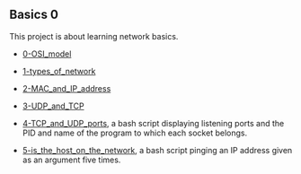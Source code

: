 ## Basics 0

This project is about learning network basics.

* [0-OSI_model](https://github.com/gwendalminguy/holbertonschool-network/tree/main/basics_0/0-OSI_model)

* [1-types_of_network](https://github.com/gwendalminguy/holbertonschool-network/tree/main/basics_0/1-types_of_network)

* [2-MAC_and_IP_address](https://github.com/gwendalminguy/holbertonschool-network/tree/main/basics_0/2-MAC_and_IP_address)

* [3-UDP_and_TCP](https://github.com/gwendalminguy/holbertonschool-network/tree/main/basics_0/3-UDP_and_TCP)

* [4-TCP_and_UDP_ports](https://github.com/gwendalminguy/holbertonschool-network/tree/main/basics_0/4-TCP_and_UDP_ports), a bash script displaying listening ports and the PID and name of the program to which each socket belongs.

* [5-is_the_host_on_the_network](https://github.com/gwendalminguy/holbertonschool-network/tree/main/basics_0/5-is_the_host_on_the_network), a bash script pinging an IP address given as an argument five times.
